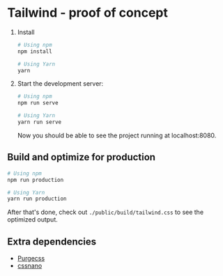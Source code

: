 # Tailwind - proof of concept

1. Install

    ```bash
    # Using npm
    npm install

    # Using Yarn
    yarn
    ```

2. Start the development server:

    ```bash
    # Using npm
    npm run serve

    # Using Yarn
    yarn run serve
    ```

    Now you should be able to see the project running at localhost:8080.

## Build and optimize for production

```bash
# Using npm
npm run production

# Using Yarn
yarn run production
```

After that's done, check out `./public/build/tailwind.css` to see the optimized output.


## Extra dependencies

- [Purgecss](https://www.purgecss.com/)
- [cssnano](https://cssnano.co/)

